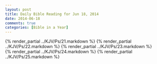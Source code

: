 ```yaml
---
layout: post
title: Daily Bible Reading for Jun 18, 2014
date: 2014-06-18
comments: true
categories: [Bible in a Year]
---
```

{% render_partial ../KJV/Ps/21.markdown %}
{% render_partial ../KJV/Ps/22.markdown %}
{% render_partial ../KJV/Ps/23.markdown %}
{% render_partial ../KJV/Ps/24.markdown %}
{% render_partial ../KJV/Ps/25.markdown %}
